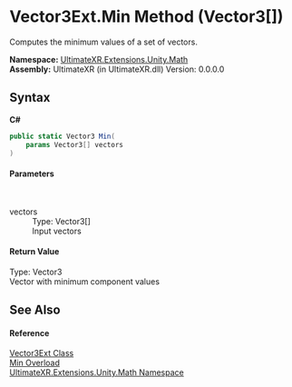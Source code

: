 # Vector3Ext.Min Method (Vector3[])
 

Computes the minimum values of a set of vectors.

**Namespace:**&nbsp;<a href="N_UltimateXR_Extensions_Unity_Math">UltimateXR.Extensions.Unity.Math</a><br />**Assembly:**&nbsp;UltimateXR (in UltimateXR.dll) Version: 0.0.0.0

## Syntax

**C#**<br />
``` C#
public static Vector3 Min(
	params Vector3[] vectors
)
```


#### Parameters
&nbsp;<dl><dt>vectors</dt><dd>Type: Vector3[]<br />Input vectors</dd></dl>

#### Return Value
Type: Vector3<br />Vector with minimum component values

## See Also


#### Reference
<a href="T_UltimateXR_Extensions_Unity_Math_Vector3Ext">Vector3Ext Class</a><br /><a href="Overload_UltimateXR_Extensions_Unity_Math_Vector3Ext_Min">Min Overload</a><br /><a href="N_UltimateXR_Extensions_Unity_Math">UltimateXR.Extensions.Unity.Math Namespace</a><br />